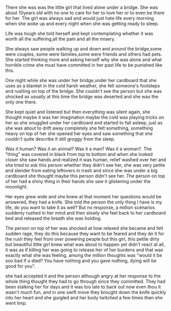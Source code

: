 There she was was the little girl that lived alone under a bridge. She was about 10years old with no one to care for her to love her or to even be there for her.
The girl was always sad and would just hate life every morning when she woke up and every night when she was getting ready to sleep.

Life was tough she told herself and kept contemplating whether it was worth all the suffering,all the pain and all the misery.

She always saw people walking up and down and around the bridge,some were couples, some were families,some were friends and others had pets. She started thinking more and asking herself why she was alone and what horrible crime she must have committed in her past life to be punished like this.

One night while she was under her bridge,under her cardboard that she uses as a blanket in the cold harsh weather, she felt someone's footsteps and rustling on top of the bridge. She couldn't see the person but she was shocked as usually at this time the bridge was deserted and she was the only one there. 

She kept quiet and listened but then everything was silent again, she thought maybe it was her imagination maybe the cold was playing tricks on her so she snuggled under her cardboard and started to fall asleep, just as she was about to drift away completely she felt something, something heavy on top of her she opened her eyes and saw something that she couldn't quite describe it still groggy from the sleep.

 Was it human? Was it an animal? Was it a man? Was it a woman?. The "thing" was covered in black from top to bottom and when she looked closer she saw hands and realized it was human, relief washed over her and she tried to ask this person whether they didn't see her, she was very petite and slender from eating leftovers in trash and since she was under a big cardboard she thought maybe this person didn't see her. The person on top of her had a shiny thing in their hands she saw it glistening under the moonlight.

 Her eyes grew wide and she knew at that moment her questions would be answered, they had a knife. She told the person the only thing I have is my life, do you want to take it as well? But no response, a million scenarios suddenly rushed in her mind and then slowly she feel back to her cardboard bed and released the breath she was holding. 

The person on top of her was shocked at how relaxed she became and felt sudden rage, they do this because they want to be feared and they do it for the rush they feel from over powering people but this girl, this petite dirty but beautiful little girl knew what was about to happen yet didn't react at all, it was as if killing her was going to release her of her burdens and that was exactly what she was feeling, among the million thoughts was "would it be soo bad if u died? You have nothing and you gave nothing, dying will be good for you".

she had accepted it and the person although angry at her response to the whole thing thought they had to go through since they committed. They had been stalking her for days and it was too late to back out now even thou it wasn't much fun, and in one swift move they brought down the knife quickly into her heart and she gurgled and her body twitched a few times then she went limp.